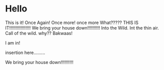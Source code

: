 # Hello
This is it!
Once Again!
Once more!
once more
What?????
THIS IS IT!!!!!!!!!!!!!!!!!
We bring your house down!!!!!!!!!!
Into the Wild.
Int the thin air.
Call of the wild. 
why??
Bakwaas!

I am in!


insertion here.........


We bring your house down!!!!!!!!!!



